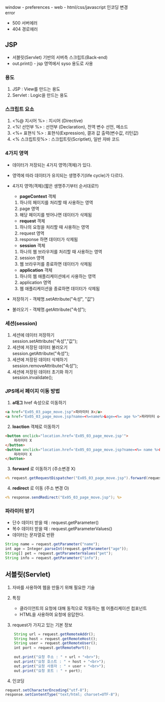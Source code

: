 window - preferences - web - html/css/javascript 인코딩 변경   
error 
  - 500 서버에러   
  - 404 경로에러


## **JSP**
* 서블릿(Servlet) 기반의 서버측 스크립트(Back-end)
* out.print() - jsp 영역에서 syso 용도로 사용

### 용도   
1. JSP : View를 만드는 용도   
2. Servlet : Logic을 만드는 용도

### 스크립트 요소
1. <%@ 지시어 %>	: 지시어 (Directive)
2. <%! 선언부 %>	: 선언부 (Declaration), 전역 변수 선언, 메소드
3. <%= 표현식 %>	: 표현식(Expression), 결과 값 출력(변수값, 리턴값)
4. <% 스크립트릿%>	: 스크립트릿(Scriptlet), 일반 자바 코드

### 4가지 영역
* 데이터가 저장되는 4가지 영역(객체)가 있다.
* 영역에 따라 데이터가 유지되는 생명주기(life cycle)가 다르다.
* 4가지 영역(객체)(짧은 생명주기부터 순서대로!!)
   - **pageContext** 객체 
    1. 하나의 페이지를 처리할 때 사용하는 영역
    2. page 영역
    3. 해당 페이지를 벗어나면 데이터가 삭제됨
    - **request** 객체
    1. 하나의 요청을 처리할 때 사용하는 영역
    2. request 영역
    3. response 하면 데이터가 삭제됨
    - **session** 객체
    1. 하나의 웹 브라우저를 처리할 때 사용하는 영역
    2. session 영역
    3. 웹 브라우저를 종료하면 데이터가 삭제됨 
    - **application** 객체 
    1. 하나의 웹 애플리케이션에서 사용하는 영역
    2. application 영역
    3. 웹 애플리케이션을 종료하면 데이터가 삭제됨

* 저장하기 - 객체명.setAttribute("속성", "값")
* 불러오기 - 객체명.getAttribute("속성");

### 세션(session)
1. 세션에 데이터 저장하기   
    session.setAttribute("속성","값");
2. 세션에 저장된 데이터 불러오기    
    session.getAttribute("속성");
3. 세션에 저장된 데이터 삭제하기		
    session.removeAttribute("속성");	
4. 세션에 저장된 데이터 초기화 하기		
    session.invalidate();

### JPS에서 페이지 이동 방법

1. **a태그** href 속성으로 이동하기
```html
<a href="Ex05_03_page_move.jsp">파라미터 X</a>
<a href="Ex05_03_page_move.jsp?name=<%=name%>&age=<%= age %>">파라미터 o</a>
```

2. **loaction** 객체로 이동하기
```html
<button onclick="location.href='Ex05_03_page_move.jsp'">
    파라미터 X
</button>
<button onclick="location.href='Ex05_03_page_move.jsp?name=<%= name %>&age=<%=age%>'">
    파라미터 X
</button>
```
3. **forward** 로 이동하기 (주소변경 X)
```jsp
<% request.getRequestDispatcher("Ex05_03_page_move.jsp").forward(request, response); %>
```
4. **redirect** 로 이동 (주소 변경 O)
```jsp
<% response.sendRedirect("Ex05_03_page_move.jsp"); %>
```

### 파라미터 받기
- 단수 데이터 받을 때 : request.getParameter()
- 복수 데이터 받을 때 : request.getParameterValues()
- 데이터는 문자열로 반환

```javascript
String name = request.getParameter("name");
int age = Integer.parseInt(request.getParameter("age"));
String[] pet = request.getParameterValues("pet");
String info = request.getParameter("info");
```

## 서블릿(Servlet)
1. 자바를 사용하여 웹을 만들기 위해 필요한 기술
2. 특징
    - 클라이언트의 요청에 대해 동적으로 작동하는 웹 어플리케이션 컴포넌트
    - HTML을 사용하여 요청에 응답한다.

3. request가 가지고 있는 기본 정보
```javascript	
    String url = request.getRemoteAddr();
    String host = request.getRemoteHost();
    String user = request.getRemoteUser();
    int port = request.getRemotePort();
    
    out.print("요청 주소 : " + url + "<br>");
    out.print("요청 호스트 : " + host + "<br>");
    out.print("요청 사용자 : " + user + "<br>");
    out.print("요청 포트 : " + port);
```

4. 인코딩
```javascript
request.setCharacterEncoding("utf-8");
response.setContentType("text/html; charset=UTF-8");
```